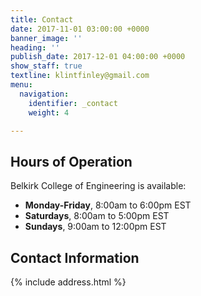 ```yaml
---
title: Contact
date: 2017-11-01 03:00:00 +0000
banner_image: ''
heading: ''
publish_date: 2017-12-01 04:00:00 +0000
show_staff: true
textline: klintfinley@gmail.com
menu:
  navigation:
    identifier: _contact
    weight: 4

---
```

## Hours of Operation
Belkirk College of Engineering is available:

- **Monday-Friday**, 8:00am to 6:00pm EST
- **Saturdays**, 8:00am to 5:00pm EST
- **Sundays**, 9:00am to 12:00pm EST

## Contact Information
{% include address.html %}